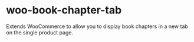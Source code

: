 # woo-book-chapter-tab
Extends WooCommerce to allow you to display book chapters in a new tab on the single product page.
